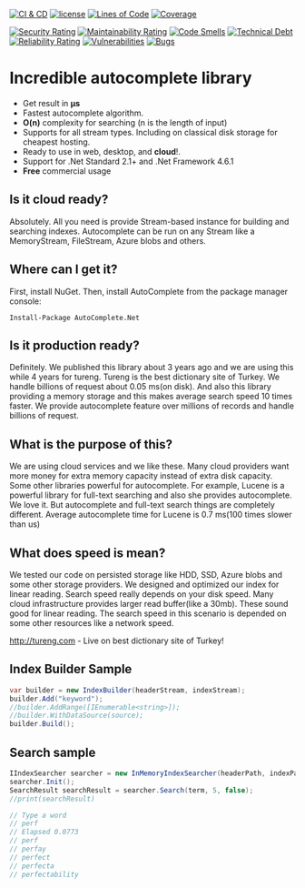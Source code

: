 [![CI & CD](https://github.com/omerfarukz/autocomplete/actions/workflows/CI%20&%20CD.yml/badge.svg)](https://github.com/omerfarukz/autocomplete/actions/workflows/CI%20&%20CD.yml)
[![license](https://img.shields.io/github/license/omerfarukz/autocomplete)](https://github.com/omerfarukz/autocomplete/blob/master/LICENSE.txt)
[![Lines of Code](https://sonarcloud.io/api/project_badges/measure?project=omerfarukz_autocomplete&metric=ncloc)](https://sonarcloud.io/summary/new_code?id=omerfarukz_autocomplete)
[![Coverage](https://sonarcloud.io/api/project_badges/measure?project=omerfarukz_autocomplete&metric=coverage)](https://sonarcloud.io/summary/new_code?id=omerfarukz_autocomplete)

[![Security Rating](https://sonarcloud.io/api/project_badges/measure?project=omerfarukz_autocomplete&metric=security_rating)](https://sonarcloud.io/summary/new_code?id=omerfarukz_autocomplete)
[![Maintainability Rating](https://sonarcloud.io/api/project_badges/measure?project=omerfarukz_autocomplete&metric=sqale_rating)](https://sonarcloud.io/summary/new_code?id=omerfarukz_autocomplete)
[![Code Smells](https://sonarcloud.io/api/project_badges/measure?project=omerfarukz_autocomplete&metric=code_smells)](https://sonarcloud.io/summary/new_code?id=omerfarukz_autocomplete)
[![Technical Debt](https://sonarcloud.io/api/project_badges/measure?project=omerfarukz_autocomplete&metric=sqale_index)](https://sonarcloud.io/summary/new_code?id=omerfarukz_autocomplete)
[![Reliability Rating](https://sonarcloud.io/api/project_badges/measure?project=omerfarukz_autocomplete&metric=reliability_rating)](https://sonarcloud.io/summary/new_code?id=omerfarukz_autocomplete)
[![Vulnerabilities](https://sonarcloud.io/api/project_badges/measure?project=omerfarukz_autocomplete&metric=vulnerabilities)](https://sonarcloud.io/summary/new_code?id=omerfarukz_autocomplete)
[![Bugs](https://sonarcloud.io/api/project_badges/measure?project=omerfarukz_autocomplete&metric=bugs)](https://sonarcloud.io/summary/new_code?id=omerfarukz_autocomplete)

# Incredible autocomplete library
- Get result in **μs**
- Fastest autocomplete algorithm. 
- **O(n)** complexity for searching (n is the length of input)
- Supports for all stream types. Including on classical disk storage for cheapest hosting.
- Ready to use in web, desktop, and **cloud**!.
- Support for .Net Standard 2.1+ and .Net Framework 4.6.1
- **Free** commercial usage

## Is it cloud ready?
Absolutely. All you need is provide Stream-based instance for building and searching indexes. Autocomplete can be run on any Stream like a MemoryStream, FileStream, Azure blobs and others.

## Where can I get it?
First, install NuGet. Then, install AutoComplete from the package manager console:

```
Install-Package AutoComplete.Net
```

## Is it production ready?
Definitely. We published this library about 3 years ago and we are using this while 4 years for tureng. Tureng is the best dictionary site of Turkey. We handle billions of request about 0.05 ms(on disk). And also this library providing a memory storage and this makes average search speed 10 times faster. We provide autocomplete feature over millions of records and handle billions of request.

## What is the purpose of this?
We are using cloud services and we like these. Many cloud providers want more money for extra memory capacity instead of extra disk capacity. Some other libraries powerful for autocomplete. For example, Lucene is a powerful library for full-text searching and also she provides autocomplete. We love it. But autocomplete and full-text search things are completely different. Average autocomplete time for Lucene is 0.7 ms(100 times slower than us)

## What does speed is mean?
We tested our code on persisted storage like HDD, SSD, Azure blobs and some other storage providers.  We designed and optimized our index for linear reading. Search speed really depends on your disk speed. Many cloud infrastructure provides larger read buffer(like a 30mb). These sound good for linear reading. The search speed in this scenario is depended on some other resources like a network speed.

http://tureng.com - Live on best dictionary site of Turkey!

## Index Builder Sample
```csharp
var builder = new IndexBuilder(headerStream, indexStream);
builder.Add("keyword");
//builder.AddRange([IEnumerable<string>]);
//builder.WithDataSource(source);
builder.Build();
```

## Search sample
```csharp
IIndexSearcher searcher = new InMemoryIndexSearcher(headerPath, indexPath);
searcher.Init();
SearchResult searchResult = searcher.Search(term, 5, false);
//print(searchResult)

// Type a word
// perf
// Elapsed 0.0773
// perf
// perfay
// perfect
// perfecta
// perfectability

```

